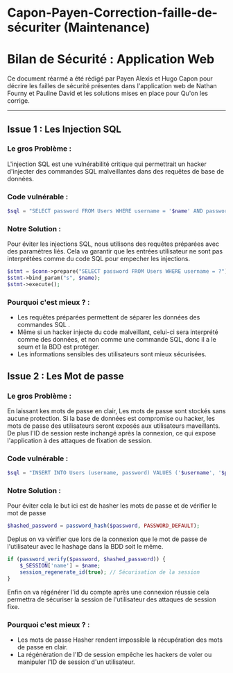# Capon-Payen-Correction-faille-de-sécuriter (Maintenance)

# Bilan de Sécurité : Application Web

Ce document réarmé a été rédigé par Payen Alexis et Hugo Capon pour décrire les failles de sécurité présentes dans l'application web de Nathan Fourny et Pauline David et les solutions mises en place pour 
Qu'on les corrige.

---

## Issue 1 : Les Injection SQL 

### Le gros Problème :
L'injection SQL est une vulnérabilité critique qui permettrait un hacker d'injecter des commandes SQL malveillantes dans des requêtes de base de données. 

### Code vulnérable :

```php
$sql = "SELECT password FROM Users WHERE username = '$name' AND password = '$password'";
```

### Notre Solution :
Pour éviter les injections SQL, nous utilisons des requêtes préparées avec des paramètres liés. Cela va garantir que les entrées utilisateur ne sont pas interprétées comme du code SQL pour empecher les injections.

```php
$stmt = $conn->prepare("SELECT password FROM Users WHERE username = ?");
$stmt->bind_param("s", $name);
$stmt->execute();
```

### Pourquoi c'est mieux ? :
- Les requêtes préparées permettent de séparer les données des commandes SQL .
- Même si un hacker injecte du code malveillant, celui-ci sera interprété comme des données, et non comme une commande SQL, donc il a le seum et la BDD est protéger.
- Les informations sensibles des utilisateurs sont mieux sécurisées.

## Issue 2 : Les Mot de passe

### Le gros Problème :
En laissant kes mots de passe en clair, Les mots de passe sont stockés sans aucune protection. Si la base de données est compromise ou hacker, les mots de passe des utilisateurs seront exposés aux utilisateurs maveillants.
De plus l'ID de session reste inchangé après la connexion, ce qui expose l'application à des attaques de fixation de session.

### Code vulnérable :

```php
$sql = "INSERT INTO Users (username, password) VALUES ('$username', '$password')";
```

### Notre Solution :

Pour éviter cela le but ici est de hasher les mots de passe et de vérifier le mot de passe

```php
$hashed_password = password_hash($password, PASSWORD_DEFAULT);
```

Deplus on va vérifier que lors de la connexion que le mot de passe de l'utilisateur avec le hashage dans la BDD soit le même.

```php
if (password_verify($password, $hashed_password)) {
    $_SESSION['name'] = $name;
    session_regenerate_id(true); // Sécurisation de la session
}
```
Enfin on va régénérer l'id du compte après une connexion réussie cela permettra de  sécuriser la session de l'utilisateur des attaques de session fixe.

### Pourquoi c'est mieux ? :

- Les mots de passe Hasher rendent impossible la récupération des mots de passe en clair.
- La régénération de l'ID de session empêche les hackers de voler ou manipuler l'ID de session d'un utilisateur.
